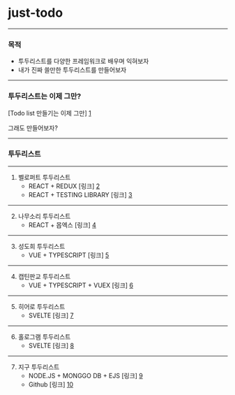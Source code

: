 # just-todo

---

### 목적

- 투두리스트를 다양한 프레임워크로 배우며 익혀보자
- 내가 진짜 쓸만한 투두리스트를 만들어보자

---

### 투두리스트는 이제 그만?

[Todo list 만들기는 이제 그만] [1]

그래도 만들어보자?

---

### 투두리스트

---

1. 벨로퍼트 투두리스트
    - REACT + REDUX [링크] [2]
    - REACT + TESTING LIBRARY [링크] [3]
---
2. 나무소리 투두리스트
    - REACT + 몹엑스 [링크] [4]
---
3. 성도희 투두리스트
    - VUE + TYPESCRIPT [링크] [5]
---
4. 캡틴판교 투두리스트
    - VUE + TYPESCRIPT + VUEX [링크] [6]
---
5. 히어로 투두리스트
    - SVELTE [링크] [7]
---
6. 홀로그램 투두리스트
    - SVELTE [링크] [8]
---
7. 지구 투두리스트
    - NODE.JS + MONGGO DB + EJS [링크] [9]
    - Github [링크] [10]
    
[1]: https://techblog.woowahan.com/2672/

[2]: https://react.vlpt.us/mashup-todolist/03-implement.html

[3]: https://velog.io/@velopert/tdd-with-react-testing-library

[4]: https://youtube.com/playlist?list=PLOSNUO27qFbtYC5oRwJVsNavcPEI5uoiJ

[5]: https://www.inflearn.com/course/Typescript_Vue

[6]: https://www.inflearn.com/course/vue-pwa-vue-js-%EC%A4%91%EA%B8%89

[7]: https://www.inflearn.com/course/%EC%8A%A4%EB%B2%A8%ED%8A%B8-%EC%9E%85%EB%AC%B8-%EA%B0%80%EC%9D%B4%EB%93%9C

[8]: https://www.inflearn.com/course/%EB%A7%8C%EB%93%A4%EB%A9%B4%EC%84%9C-%EB%B0%B0%EC%9A%B0%EB%8A%94-%EC%8A%A4%EB%B2%A8%ED%8A%B8

[9]: https://earth-ing.tistory.com/m/33

[10]: https://github.com/earth-space/NodeApp/tree/todo